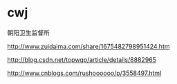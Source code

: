 # cwj
朝阳卫生监督所

http://www.zuidaima.com/share/1675482798951424.htm

http://blog.csdn.net/topwqp/article/details/8882965

http://www.cnblogs.com/rushoooooo/p/3558497.html
